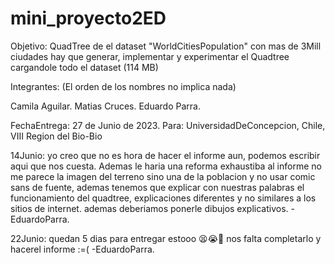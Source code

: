 # mini_proyecto2ED
Objetivo: QuadTree de el dataset "WorldCitiesPopulation" con mas de 3Mill ciudades
hay que generar, implementar y experimentar el Quadtree cargandole todo el dataset (114 MB)

Integrantes: (El orden de los nombres no implica nada)

Camila Aguilar.
Matias Cruces.
Eduardo Parra.


FechaEntrega: 27 de Junio de 2023. Para: UniversidadDeConcepcion, Chile, VIII Region del Bio-Bio

14Junio: yo creo que no es hora de hacer el informe aun, podemos escribir aqui que nos cuesta.
Ademas le haria una reforma exhaustiba al informe no me parece la imagen del terreno sino una de la poblacion y no usar comic sans de fuente, ademas tenemos que explicar con nuestras palabras el funcionamiento del quadtree, explicaciones diferentes y no similares a los sitios de internet. ademas deberiamos ponerle dibujos explicativos. -EduardoParra.


22Junio: quedan 5 dias para entregar estooo 😫😭🥶 nos falta completarlo y hacerel informe :=( -EduardoParra.

